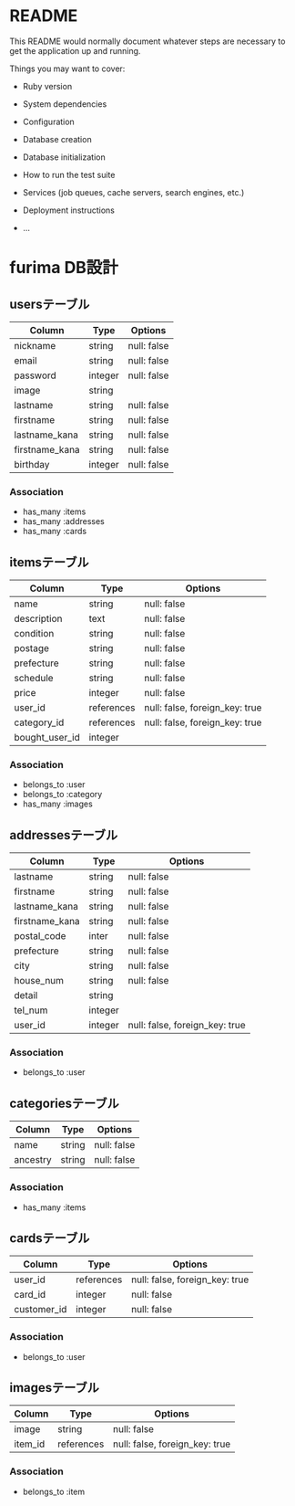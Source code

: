 # README

This README would normally document whatever steps are necessary to get the
application up and running.

Things you may want to cover:

* Ruby version

* System dependencies

* Configuration

* Database creation

* Database initialization

* How to run the test suite

* Services (job queues, cache servers, search engines, etc.)

* Deployment instructions

* ...

# furima DB設計
## usersテーブル
Column|Type|Options|
|------|----|-------|
|nickname|string|null: false|
|email|string|null: false|
|password|integer|null: false|
|image|string|
|lastname|string|null: false|
|firstname|string|null: false|
|lastname_kana|string|null: false|
|firstname_kana|string|null: false|
|birthday|integer|null: false|
### Association
- has_many :items
- has_many :addresses
- has_many :cards

## itemsテーブル
|Column|Type|Options|
|------|----|-------|
|name|string|null: false|
|description|text|null: false|
|condition|string|null: false|
|postage|string|null: false|
|prefecture|string|null: false|
|schedule|string|null: false|
|price|integer|null: false|
|user_id|references|null: false, foreign_key: true|
|category_id|references|null: false, foreign_key: true|
|bought_user_id|integer|
### Association
- belongs_to :user
- belongs_to :category
- has_many :images

## addressesテーブル
|Column|Type|Options|
|------|----|-------|
|lastname|string|null: false|
|firstname|string|null: false|
|lastname_kana|string|null: false|
|firstname_kana|string|null: false|
|postal_code|inter|null: false|
|prefecture|string|null: false|
|city|string|null: false|
|house_num|string|null: false|
|detail|string|
|tel_num|integer|
|user_id|integer|null: false, foreign_key: true|
### Association
- belongs_to :user

## categoriesテーブル
|Column|Type|Options|
|------|----|-------|
|name|string|null: false|
|ancestry|string|null: false|
### Association
- has_many :items

## cardsテーブル
|Column|Type|Options|
|------|----|-------|
|user_id|references|null: false, foreign_key: true|
|card_id|integer|null: false|
|customer_id|integer|null: false|
### Association
- belongs_to :user

## imagesテーブル
|Column|Type|Options|
|------|----|-------|
|image|string|null: false|
|item_id|references|null: false, foreign_key: true|
### Association
- belongs_to :item